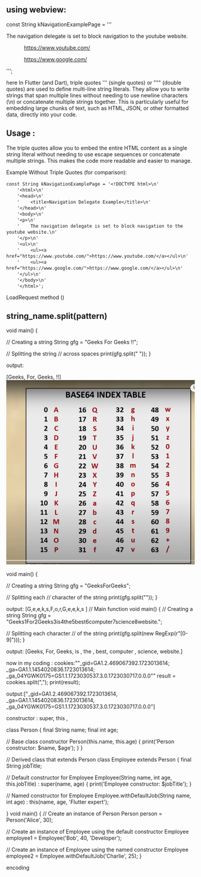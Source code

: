 ## using  webview:

const String kNavigationExamplePage = '''
<!DOCTYPE html><html>
<head><title>Navigation Delegate Example</title></head>
<body>
<p>
The navigation delegate is set to block navigation to the youtube website.
</p>
<ul>
<ul><a href="https://www.youtube.com/">https://www.youtube.com/</a></ul>
<ul><a href="https://www.google.com/">https://www.google.com/</a></ul>
</ul>
</body>
</html>
''';

here
In Flutter (and Dart), triple quotes ''' (single quotes) or """ (double quotes) are used to define multi-line string literals. They allow you to write strings that span multiple lines without needing to use newline characters (\n) or concatenate multiple strings together. This is particularly useful for embedding large chunks of text, such as HTML, JSON, or other formatted data, directly into your code.

## Usage :
The triple quotes allow you to embed the entire HTML content as a single string literal without needing to use escape sequences or concatenate multiple strings. This makes the code more readable and easier to manage.

Example Without Triple Quotes (for comparison):
```
const String kNavigationExamplePage = '<!DOCTYPE html>\n'
    '<html>\n'
    '<head>\n'
    '    <title>Navigation Delegate Example</title>\n'
    '</head>\n'
    '<body>\n'
    '<p>\n'
    '    The navigation delegate is set to block navigation to the youtube website.\n'
    '</p>\n'
    '<ul>\n'
    '    <ul><a href="https://www.youtube.com/">https://www.youtube.com/</a></ul>\n'
    '    <ul><a href="https://www.google.com/">https://www.google.com/</a></ul>\n'
    '</ul>\n'
    '</body>\n'
    '</html>';
```

LoadRequest method ()

## string_name.split(pattern)
void main() { 
    
  // Creating a string 
  String gfg = "Geeks For Geeks !!"; 
    
  // Splitting the string 
  // across spaces 
  print(gfg.split(" ")); 
}

output:

[Geeks, For, Geeks, !!]
![alt text](image-2.png)

void main() { 
    
  // Creating a string 
  String gfg = "GeeksForGeeks"; 
    
  // Splitting each 
  // character of the string 
  print(gfg.split("")); 
}

output:
[G,e,e,k,s,F,o,r,G,e,e,k,s ]
// Main function 
void main() { 
  // Creating a string 
  String gfg = "Geeks1For2Geeks3is4the5best6computer7science8website."; 
    
  // Splitting each character 
  // of the string 
  print(gfg.split(new RegExp(r"[0-9]"))); 
}

output:
[Geeks, For, Geeks, is , the , best, computer , science, website.]

 now in my coding :
 cookies:""_gid=GA1.2.469067392.1723013614; _ga=GA1.1.1454020836.1723013614; _ga_04YGWK0175=GS1.1.1723030537.3.0.1723030717.0.0.0""
 result = cookies.split(",");
 print(result);

 output:["_gid=GA1.2.469067392.1723013614,  _ga=GA1.1.1454020836.1723013614,  _ga_04YGWK0175=GS1.1.1723030537.3.0.1723030717.0.0.0"]

  constructor : super, this , 


class Person {
  final String name;
  final int age;

  // Base class constructor
  Person(this.name, this.age) {
    print('Person constructor: $name, $age');
  }
}

// Derived class that extends Person
class Employee extends Person {
  final String jobTitle;

  // Default constructor for Employee
  Employee(String name, int age, this.jobTitle) : super(name, age) {
    print('Employee constructor: $jobTitle');
  }

  // Named constructor for Employee
  Employee.withDefaultJob(String name, int age)
      : this(name, age, 'Flutter expert'); 

}
void main() {
  // Create an instance of Person
  Person person = Person('Alice', 30);
  
  // Create an instance of Employee using the default constructor
  Employee employee1 = Employee('Bob', 40, 'Developer');

  // Create an instance of Employee using the named constructor
  Employee employee2 = Employee.withDefaultJob('Charlie', 25);
}


encoding